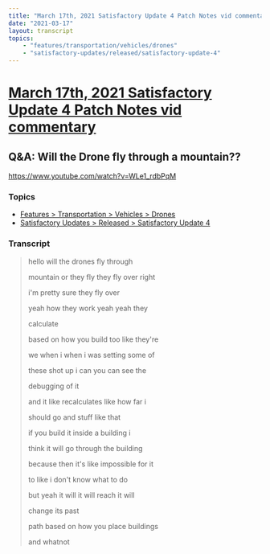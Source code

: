 ```yaml
---
title: "March 17th, 2021 Satisfactory Update 4 Patch Notes vid commentary Q&A: Will the Drone fly through a mountain??"
date: "2021-03-17"
layout: transcript
topics:
    - "features/transportation/vehicles/drones"
    - "satisfactory-updates/released/satisfactory-update-4"
---
```

# [March 17th, 2021 Satisfactory Update 4 Patch Notes vid commentary](../2021-03-17.md)
## Q&A: Will the Drone fly through a mountain??
https://www.youtube.com/watch?v=WLe1_rdbPqM

### Topics
* [Features > Transportation > Vehicles > Drones](../topics/features/transportation/vehicles/drones.md)
* [Satisfactory Updates > Released > Satisfactory Update 4](../topics/satisfactory-updates/released/satisfactory-update-4.md)

### Transcript

> hello will the drones fly through
>
> mountain or they fly they fly over right
>
> i'm pretty sure they fly over
>
> yeah how they work yeah yeah they
>
> calculate
>
> based on how you build too like they're
>
> we when i when i was setting some of
>
> these shot up i can you can see the
>
> debugging of it
>
> and it like recalculates like how far i
>
> should go and stuff like that
>
> if you build it inside a building i
>
> think it will go through the building
>
> because then it's like impossible for it
>
> to like i don't know what to do
>
> but yeah it will it will reach it will
>
> change its past
>
> path based on how you place buildings
>
> and whatnot
